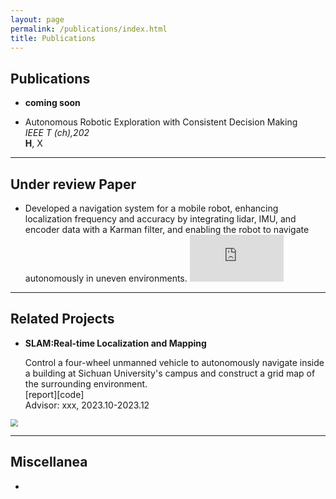 ```yaml
---
layout: page
permalink: /publications/index.html
title: Publications
---
```


## Publications

- **coming soon**

- Autonomous Robotic Exploration with Consistent Decision Making <br><em>IEEE T (ch),202</em> <br>**H**, X
  <br>



---

## Under review Paper

- Developed a navigation system for a mobile robot, enhancing localization frequency and accuracy by integrating lidar, IMU, and encoder data with a Karman filter, and enabling the robot to navigate autonomously in uneven environments. 
  <iframe src="https://www.youtube.com/embed/DtH-J36skYA" title="YouTube video player" frameborder="0" allow="accelerometer; autoplay; clipboard-write; encrypted-media; gyroscope; picture-in-picture" allowfullscreen style="zoom: 50%;"></iframe>



---

## Related Projects

- **SLAM:Real-time Localization and Mapping**

  Control a four-wheel unmanned vehicle to autonomously navigate inside a building at Sichuan University's campus and construct a grid map of the surrounding environment.<br>
  [report][code]<br>
  Advisor: xxx, 2023.10-2023.12<br>
 <img src="https://roboyu.github.io/images/11.png" style="zoom: 75%;">
  

---

## Miscellanea

- 